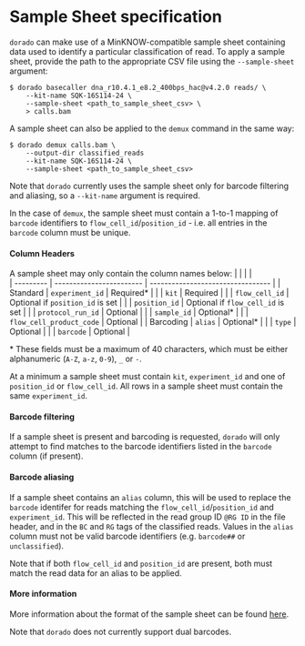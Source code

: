 # Sample Sheet specification

`dorado` can make use of a MinKNOW-compatible sample sheet containing data used to identify a particular classification of read. To apply a sample sheet, provide the path to the appropriate CSV file using the `--sample-sheet` argument:

```
$ dorado basecaller dna_r10.4.1_e8.2_400bps_hac@v4.2.0 reads/ \
    --kit-name SQK-16S114-24 \
    --sample-sheet <path_to_sample_sheet_csv> \ 
    > calls.bam
```

A sample sheet can also be applied to the `demux` command in the same way:
```
$ dorado demux calls.bam \
    --output-dir classified_reads
    --kit-name SQK-16S114-24 \
    --sample-sheet <path_to_sample_sheet_csv> 
```
Note that `dorado` currently uses the sample sheet only for barcode filtering and aliasing, so a `--kit-name` argument is required.

In the case of `demux`, the sample sheet must contain a 1-to-1 mapping of `barcode` identifiers to `flow_cell_id`/`position_id` - i.e. all entries in the `barcode` column must be unique.

#### Column Headers

A sample sheet may only contain the column names below:
|           |                          |                                   |  
| --------- | ------------------------ | --------------------------------- |
| Standard  | `experiment_id`          | Required*                         |
|           | `kit`                    | Required                          |
|           | `flow_cell_id`           | Optional if `position_id` is set  |
|           | `position_id`            | Optional if `flow_cell_id` is set |
|           | `protocol_run_id`        | Optional                          |
|           | `sample_id`              | Optional*                         |
|           | `flow_cell_product_code` | Optional                          |
| Barcoding | `alias`                  | Optional*                         |
|           | `type`                   | Optional                          |
|           | `barcode`                | Optional                          |  

\* These fields must be a maximum of 40 characters, which must be either alphanumeric (`A-Z`, `a-z`, `0-9`), `_` or `-`.

At a minimum a sample sheet must contain `kit`, `experiment_id` and one of `position_id` or `flow_cell_id`. All rows in a sample sheet must contain the same `experiment_id`.

#### Barcode filtering

If a sample sheet is present and barcoding is requested, `dorado` will only attempt to find matches to the barcode identifiers listed in the `barcode` column (if present).

#### Barcode aliasing

If a sample sheet contains an `alias` column, this will be used to replace the `barcode` identifer for reads matching the `flow_cell_id`/`position_id` and `experiment_id`. This will be reflected in the read group ID `@RG ID` in the file header, and in the `BC` and `RG` tags of the classified reads. Values in the `alias` column must not be valid barcode identifiers (e.g. `barcode##` or `unclassified`).

Note that if both `flow_cell_id` and `position_id` are present, both must match the read data for an alias to be applied.

#### More information
More information about the format of the sample sheet can be found [here](https://community.nanoporetech.com/docs/prepare/library_prep_protocols/experiment-companion-minknow/v/mke_1013_v1_revcy_11apr2016/sample-sheet-upload).

Note that `dorado` does not currently support dual barcodes.
